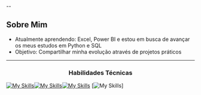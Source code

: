 
--

##  Sobre Mim
-  Atualmente aprendendo: Excel, Power BI e estou em busca de avançar os meus estudos em Python e SQL
-  Objetivo: Compartilhar minha evolução através de projetos práticos

---
  <!-- Ou para títulos -->
<h3 align="center">Habilidades Técnicas</h3>

<p align="center">
  <a href="https://skillicons.dev">
    
[![My Skills](https://skillicons.dev/icons?i=aws,azure,&perline=3)](https://skillicons.dev)[![My Skills](https://skillicons.dev/icons?i=figma&theme=light)](https://skillicons.dev)[![My Skills](https://skillicons.dev/icons?i=html,css)](https://skillicons.dev) [![My Skills](https://skillicons.dev/icons?i=git,github,&perline=3)]

  </a>
</p>






